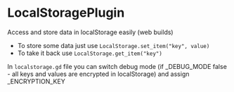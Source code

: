 # LocalStoragePlugin
Access and store data in localStorage easily (web builds)

- To store some data just use
```LocalStorage.set_item("key", value)```
- To take it back use
```LocalStorage.get_item("key")```

In ```localstorage.gd``` file you can switch debug mode (if _DEBUG_MODE false - all keys and values are encrypted in localStorage) and assign _ENCRYPTION_KEY
